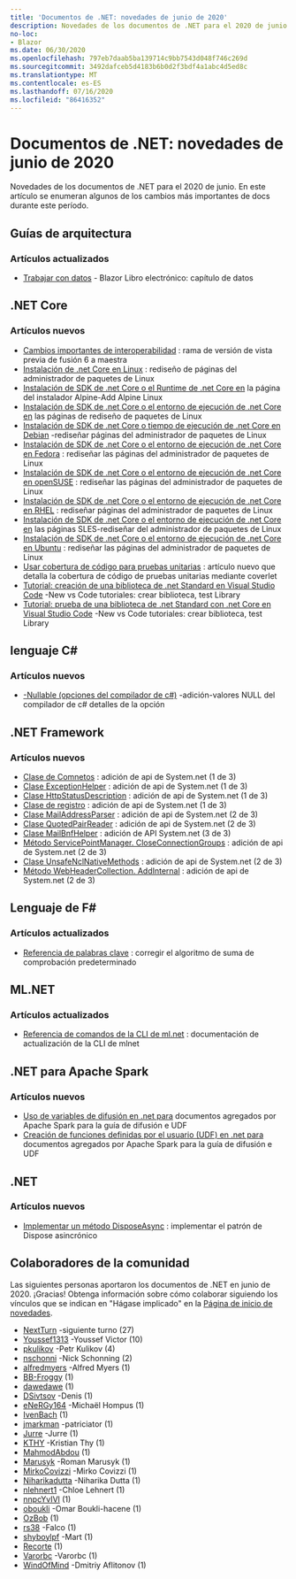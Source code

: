 ```yaml
---
title: 'Documentos de .NET: novedades de junio de 2020'
description: Novedades de los documentos de .NET para el 2020 de junio.
no-loc:
- Blazor
ms.date: 06/30/2020
ms.openlocfilehash: 797eb7daab5ba139714c9bb7543d048f746c269d
ms.sourcegitcommit: 3492dafceb5d4183b6b0d2f3bdf4a1abc4d5ed8c
ms.translationtype: MT
ms.contentlocale: es-ES
ms.lasthandoff: 07/16/2020
ms.locfileid: "86416352"
---
```

# <a name="net-docs-whats-new-for-june-2020"></a>Documentos de .NET: novedades de junio de 2020

Novedades de los documentos de .NET para el 2020 de junio. En este artículo se enumeran algunos de los cambios más importantes de docs durante este período.

## <a name="architecture-guides"></a>Guías de arquitectura

### <a name="updated-articles"></a>Artículos actualizados

- [Trabajar con datos](../architecture/blazor-for-web-forms-developers/data.md)  -  Blazor Libro electrónico: capítulo de datos

## <a name="net-core"></a>.NET Core

### <a name="new-articles"></a>Artículos nuevos

- [Cambios importantes de interoperabilidad](../core/compatibility/interop.md) : rama de versión de vista previa de fusión 6 a maestra
- [Instalación de .net Core en Linux](../core/install/linux.md) : rediseño de páginas del administrador de paquetes de Linux
- [Instalación de SDK de .net Core o el Runtime de .net Core en](../core/install/linux-alpine.md) la página del instalador Alpine-Add Alpine Linux
- [Instalación de SDK de .net Core o el entorno de ejecución de .net Core en](../core/install/linux-centos.md) las páginas de rediseño de paquetes de Linux
- [Instalación de SDK de .net Core o tiempo de ejecución de .net Core en Debian](../core/install/linux-debian.md) -rediseñar páginas del administrador de paquetes de Linux
- [Instalación de SDK de .net Core o el entorno de ejecución de .net Core en Fedora](../core/install/linux-fedora.md) : rediseñar las páginas del administrador de paquetes de Linux
- [Instalación de SDK de .net Core o el entorno de ejecución de .net Core en openSUSE](../core/install/linux-opensuse.md) : rediseñar las páginas del administrador de paquetes de Linux
- [Instalación de SDK de .net Core o el entorno de ejecución de .net Core en RHEL](../core/install/linux-rhel.md) : rediseñar páginas del administrador de paquetes de Linux
- [Instalación de SDK de .net Core o el entorno de ejecución de .net Core en](../core/install/linux-sles.md) las páginas SLES-rediseñar del administrador de paquetes de Linux
- [Instalación de SDK de .net Core o el entorno de ejecución de .net Core en Ubuntu](../core/install/linux-ubuntu.md) : rediseñar las páginas del administrador de paquetes de Linux
- [Usar cobertura de código para pruebas unitarias](../core/testing/unit-testing-code-coverage.md) : artículo nuevo que detalla la cobertura de código de pruebas unitarias mediante coverlet
- [Tutorial: creación de una biblioteca de .net Standard en Visual Studio Code](../core/tutorials/library-with-visual-studio-code.md) -New vs Code tutoriales: crear biblioteca, test Library
- [Tutorial: prueba de una biblioteca de .net Standard con .net Core en Visual Studio Code](../core/tutorials/testing-library-with-visual-studio-code.md) -New vs Code tutoriales: crear biblioteca, test Library

## <a name="c-language"></a>lenguaje C#

### <a name="new-articles"></a>Artículos nuevos

- [-Nullable (opciones del compilador de c#)](../csharp/language-reference/compiler-options/nullable-compiler-option.md) -adición-valores NULL del compilador de c# detalles de la opción

## <a name="net-framework"></a>.NET Framework

### <a name="new-articles"></a>Artículos nuevos

- [Clase de Comnetos](/dotnet/framework/additional-apis/system.net.comnetos) : adición de api de System.net (1 de 3)
- [Clase ExceptionHelper](/dotnet/framework/additional-apis/system.net.exceptionhelper) : adición de api de System.net (1 de 3)
- [Clase HttpStatusDescription](/dotnet/framework/additional-apis/system.net.httpstatusdescription) : adición de api de System.net (1 de 3)
- [Clase de registro](/dotnet/framework/additional-apis/system.net.logging) : adición de api de System.net (1 de 3)
- [Clase MailAddressParser](/dotnet/framework/additional-apis/system.net.mail.mailaddressparser) : adición de api de System.net (2 de 3)
- [Clase QuotedPairReader](/dotnet/framework/additional-apis/system.net.mail.quotedpairreader) : adición de api de System.net (2 de 3)
- [Clase MailBnfHelper](/dotnet/framework/additional-apis/system.net.mime.mailbnfhelper) : adición de API System.net (3 de 3)
- [Método ServicePointManager. CloseConnectionGroups](/dotnet/framework/additional-apis/system.net.servicepointmanager.closeconnectiongroups) : adición de api de System.net (2 de 3)
- [Clase UnsafeNclNativeMethods](/dotnet/framework/additional-apis/system.net.unsafenclnativemethods) : adición de api de System.net (2 de 3)
- [Método WebHeaderCollection. AddInternal](/dotnet/framework/additional-apis/system.net.webheadercollection.addinternal) : adición de api de System.net (2 de 3)

## <a name="f-language"></a>Lenguaje de F#

### <a name="updated-articles"></a>Artículos actualizados

- [Referencia de palabras clave](../fsharp/language-reference/keyword-reference.md) : corregir el algoritmo de suma de comprobación predeterminado

## <a name="mlnet"></a>ML.NET

### <a name="updated-articles"></a>Artículos actualizados

- [Referencia de comandos de la CLI de ml.net](../machine-learning/reference/ml-net-cli-reference.md) : documentación de actualización de la CLI de mlnet

## <a name="net-for-apache-spark"></a>.NET para Apache Spark

### <a name="new-articles"></a>Artículos nuevos

- [Uso de variables de difusión en .net para](../spark/how-to-guides/broadcast-guide.md) documentos agregados por Apache Spark para la guía de difusión e UDF
- [Creación de funciones definidas por el usuario (UDF) en .net para](../spark/how-to-guides/udf-guide.md) documentos agregados por Apache Spark para la guía de difusión e UDF

## <a name="net"></a>.NET

### <a name="new-articles"></a>Artículos nuevos

- [Implementar un método DisposeAsync](../standard/garbage-collection/implementing-disposeasync.md) : implementar el patrón de Dispose asincrónico

## <a name="community-contributors"></a>Colaboradores de la comunidad

Las siguientes personas aportaron los documentos de .NET en junio de 2020. ¡Gracias! Obtenga información sobre cómo colaborar siguiendo los vínculos que se indican en "Hágase implicado" en la [Página de inicio de novedades](index.yml).

- [NextTurn](https://github.com/NextTurn) -siguiente turno (27)
- [Youssef1313](https://github.com/Youssef1313) -Youssef Victor (10)
- [pkulikov](https://github.com/pkulikov) -Petr Kulikov (4)
- [nschonni](https://github.com/nschonni) -Nick Schonning (2)
- [alfredmyers](https://github.com/alfredmyers) -Alfred Myers (1)
- [BB-Froggy](https://github.com/bb-froggy) (1)
- [dawedawe](https://github.com/dawedawe) (1)
- [DSivtsov](https://github.com/DSivtsov) -Denis (1)
- [eNeRGy164](https://github.com/eNeRGy164) -Michaël Hompus (1)
- [IvenBach](https://github.com/IvenBach) (1)
- [jmarkman](https://github.com/jmarkman) -patriciator (1)
- [Jurre](https://github.com/jurre) -Jurre (1)
- [KTHY](https://github.com/kthy) -Kristian Thy (1)
- [MahmodAbdou](https://github.com/MahmodAbdou) (1)
- [Marusyk](https://github.com/Marusyk) -Roman Marusyk (1)
- [MirkoCovizzi](https://github.com/MirkoCovizzi) -Mirko Covizzi (1)
- [Niharikadutta](https://github.com/Niharikadutta) -Niharika Dutta (1)
- [nlehnert1](https://github.com/nlehnert1) -Chloe Lehnert (1)
- [nnpcYvIVl](https://github.com/nnpcYvIVl) (1)
- [oboukli](https://github.com/oboukli) -Omar Boukli-hacene (1)
- [OzBob](https://github.com/OzBob) (1)
- [rs38](https://github.com/rs38) -Falco (1)
- [shyboylpf](https://github.com/shyboylpf) -Mart (1)
- [Recorte](https://github.com/Snipie) (1)
- [Varorbc](https://github.com/Varorbc) -Varorbc (1)
- [WindOfMind](https://github.com/WindOfMind) -Dmitriy Aflitonov (1)
